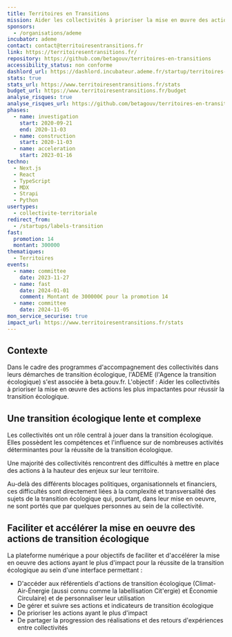 ```yaml
---
title: Territoires en Transitions
mission: Aider les collectivités à prioriser la mise en œuvre des actions les plus impactantes pour réussir la transition écologique
sponsors:
  - /organisations/ademe
incubator: ademe
contact: contact@territoiresentransitions.fr
link: https://territoiresentransitions.fr/
repository: https://github.com/betagouv/territoires-en-transitions
accessibility_status: non conforme
dashlord_url: https://dashlord.incubateur.ademe.fr/startup/territoires-en-transitions
stats: true
stats_url: https://www.territoiresentransitions.fr/stats
budget_url: https://www.territoiresentransitions.fr/budget
analyse_risques: true
analyse_risques_url: https://github.com/betagouv/territoires-en-transitions/blob/upcoming_develop/SECURITY.md
phases:
  - name: investigation
    start: 2020-09-21
    end: 2020-11-03
  - name: construction
    start: 2020-11-03
  - name: acceleration
    start: 2023-01-16
techno:
  - Next.js
  - React
  - TypeScript
  - MDX
  - Strapi
  - Python
usertypes:
  - collectivite-territoriale
redirect_from:
  - /startups/labels-transition
fast:
  promotion: 14
  montant: 300000
thematiques:
  - Territoires
events:
  - name: committee
    date: 2023-11-27
  - name: fast
    date: 2024-01-01
    comment: Montant de 300000€ pour la promotion 14
  - name: committee
    date: 2024-11-05
mon_service_securise: true
impact_url: https://www.territoiresentransitions.fr/stats
---
```

## Contexte

Dans le cadre des programmes d'accompagnement des collectivités dans leurs démarches de transition écologique, l'ADEME (l'Agence la transition écologique) s'est associée à beta.gouv.fr. L'objectif : Aider les collectivités à prioriser la mise en œuvre des actions les plus impactantes pour réussir la transition écologique.

## Une transition écologique lente et complexe

Les collectivités ont un rôle central à jouer dans la transition écologique. Elles possèdent les compétences et l'influence sur de nombreuses activités déterminantes pour la réussite de la transition écologique.

Une majorité des collectivités rencontrent des difficultés à mettre en place des actions à la hauteur des enjeux sur leur territoire.

Au-delà des différents blocages politiques, organisationnels et financiers, ces difficultés sont directement liées à la complexité et transversalité des sujets de la transition écologique qui, pourtant, dans leur mise en oeuvre, ne sont portés que par quelques personnes au sein de la collectivité.

## Faciliter et accélérer la mise en oeuvre des actions de transition écologique

La plateforme numérique a pour objectifs de faciliter et d'accélérer la mise en oeuvre des actions ayant le plus d'impact pour la réussite de la transition écologique au sein d'une interface permettant  :

* D'accéder aux référentiels d'actions de transition écologique (Climat-Air-Énergie (aussi connu comme la labellisation Cit'ergie) et Économie Circulaire) et de personnaliser leur utilisation
* De gérer et suivre ses actions et indicateurs de transition écologique
* De prioriser les actions ayant le plus d'impact
* De partager la progression des réalisations et des retours d'expériences entre collectivités